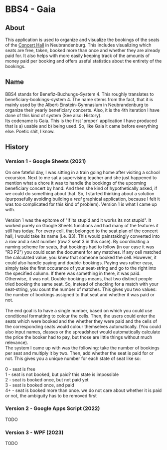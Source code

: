 # BBS4 - Gaia

## About

This application is used to organize and visualize the bookings of the seats of the [Concert Hall](https://www.konzertkirche-nb.de/) in Neubrandenburg. This includes visualizing which seats are free, taken, booked more than once and whether they are already paid for. It also helps with more easily keeping track of the amounts of money paid per booking and offers useful statistics about the entirety of the bookings.

## Name

BBS4 stands for Benefiz-Buchungs-System 4. This roughly translates to beneficiary-bookings-system 4. The name stems from the fact, that it is mainly used by the Albert-Einstein-Gymnasium in Neubrandenburg to organize their yearly beneficiary concerts. Also, it is the 4th iteration I have done of this kind of system (See also: History).\
Its codename is Gaia. This is the first 'proper' application I have produced that is a) usable and b) being used. So, like Gaia it came before everything else. Poetic shit, I know.

## History

### Version 1 - Google Sheets (2021)

On one fateful day, I was sitting in a train going home after visiting a school excursion. Next to me sat a supervising teacher and she just happened to mention what a chore it was to handle the bookings of the upcoming beneficiary concert by hand. And then she kind of hypothetically asked, if we could do something about that. So, I started thinking about a solution (purposefully avoiding building a _real_ graphical application, because I felt it was too complicated for this kind of problem). Version 1 is what I came up with.\
\
Version 1 was the epitome of "if its stupid and it works its not stupid". It worked purely on Google Sheets functions and had many of the features it still has today. For every cell, that belonged to the seat plan of the concert hall, I would take its name (i.e. B3). This would painstakingly converted into a row and a seat number (row 2 seat 3 in this case). By coordinating a naming scheme for seats, that bookings had to follow (in our case it was "R3 P2") you could scan the document for any matches. If any cell matched the calculated value, you knew that someone booked the cell. However, it could also handle paying and double-bookings. Paying was rather easy, simply take the first occurance of your seat-string and go to the right into the specified column. If there was something in there, it was paid. Otherwise, it was not. Double-bookings means, that two distinct people tried booking the same seat. So, instead of checking for a match with your seat-string, you count the number of matches. This gives you two values: the number of bookings assigned to that seat and whether it was paid or not.\
\
The end goal is to have a single number, based on which you could use conditional formatting to colour the cells. Then, the users could enter the seats which were booked and the whether they were paid and the cells of the corresponding seats would colour themselves automatically. (You could also input names, classes or the spreadsheet would automatically calculate the price the booker had to pay, but those are little things without much relevance).\
The system I came up with was the following: take the number of bookings per seat and multiply it by two. Then, add whether the seat is paid for or not. This gives you a unique number for each state of seat like so:\
\
0  - seat is free\
1  - seat is not booked, but paid? this state is impossible\
2  - seat is booked once, but not paid yet\
3  - seat is booked once, and paid\
4+ - seat is booked more than once. we do not care about whether it is paid or not, the ambiguity has to be removed first

### Version 2 - Google Apps Script (2022)

TODO

### Version 3 - WPF (2023)

TODO
